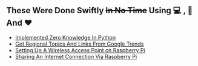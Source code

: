 ## These Were Done Swiftly ~~In No Time~~ Using :computer: , :muscle: And :heart:

- [Implemented Zero Knowledge In Python](/ZK_Implementation.py)
- [Get Regional Topics And Links From Google Trends](/TrendGetter.py)
- [Setting Up A Wireless Access Point on Raspberry Pi](/WirelessAccessPoint.md)
- [Sharing An Internet Connection Via Raspberry Pi](ConfiguringBridgeConnection.md)
